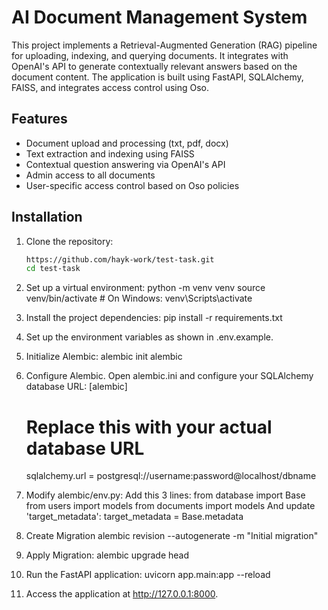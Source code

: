 # AI Document Management System

This project implements a Retrieval-Augmented Generation (RAG) pipeline for uploading, indexing, and querying documents. It integrates with OpenAI's API to generate contextually relevant answers based on the document content. The application is built using FastAPI, SQLAlchemy, FAISS, and integrates access control using Oso.

## Features
- Document upload and processing (txt, pdf, docx)
- Text extraction and indexing using FAISS
- Contextual question answering via OpenAI's API
- Admin access to all documents
- User-specific access control based on Oso policies


## Installation

1. Clone the repository:
   ```bash
   https://github.com/hayk-work/test-task.git
   cd test-task

2. Set up a virtual environment:
    python -m venv venv
    source venv/bin/activate  # On Windows: venv\Scripts\activate

3. Install the project dependencies:
    pip install -r requirements.txt
   
4. Set up the environment variables as shown in .env.example.

5. Initialize Alembic:
    alembic init alembic

6. Configure Alembic. Open alembic.ini and configure your SQLAlchemy database URL:
    [alembic]
    # Replace this with your actual database URL
    sqlalchemy.url = postgresql://username:password@localhost/dbname

7. Modify alembic/env.py:
   Add this 3 lines:
    from database import Base
    from users import models
    from documents import models
   And update 'target_metadata':
    target_metadata = Base.metadata

8. Create Migration
    alembic revision --autogenerate -m "Initial migration"

9. Apply Migration:
    alembic upgrade head

10. Run the FastAPI application:
   uvicorn app.main:app --reload
   
11. Access the application at http://127.0.0.1:8000.
